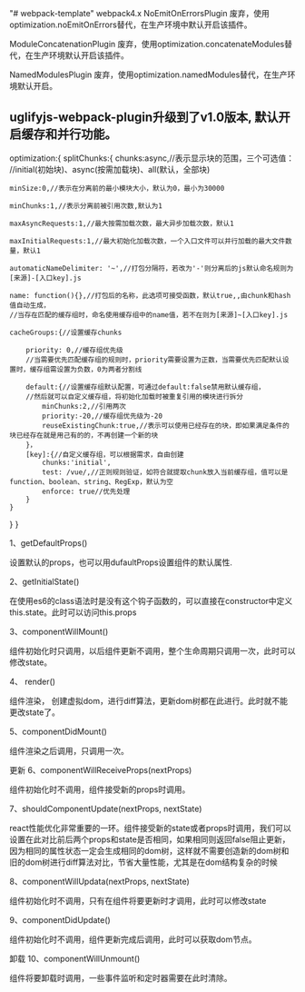 "# webpack-template"
webpack4.x
NoEmitOnErrorsPlugin 废弃，使用optimization.noEmitOnErrors替代，在生产环境中默认开启该插件。

ModuleConcatenationPlugin 废弃，使用optimization.concatenateModules替代，在生产环境默认开启该插件。

NamedModulesPlugin 废弃，使用optimization.namedModules替代，在生产环境默认开启。

uglifyjs-webpack-plugin升级到了v1.0版本, 默认开启缓存和并行功能。
-----
optimization:{
  splitChunks:{
    chunks:async,//表示显示块的范围，三个可选值：
    //initial(初始块)、async(按需加载块)、all(默认，全部块)

    minSize:0,//表示在分离前的最小模块大小，默认为0，最小为30000

    minChunks:1,//表示分离前被引用次数,默认为1

    maxAsyncRequests:1,//最大按需加载次数，最大异步加载次数，默认1

    maxInitialRequests:1,//最大初始化加载次数，一个入口文件可以并行加载的最大文件数量，默认1

    automaticNameDelimiter: '~',//打包分隔符，若改为'-'则分离后的js默认命名规则为[来源]-[入口key].js

    name: function(){},//打包后的名称，此选项可接受函数，默认true,,由chunk和hash值自动生成，
    //当存在匹配的缓存组时，命名使用缓存组中的name值，若不在则为[来源]~[入口key].js

    cacheGroups:{//设置缓存chunks

        priority: 0,//缓存组优先级
        //当需要优先匹配缓存组的规则时，priority需要设置为正数，当需要优先匹配默认设置时，缓存组需设置为负数，0为两者分割线

        default:{//设置缓存组默认配置，可通过default:false禁用默认缓存组，
        //然后就可以自定义缓存组，将初始化加载时被重复引用的模块进行拆分
            minChunks:2,//引用两次
            priority:-20,//缓存组优先级为-20
            reuseExistingChunk:true,//表示可以使用已经存在的块，即如果满足条件的块已经存在就是用己有的的，不再创建一个新的块
        }，
        [key]:{//自定义缓存组，可以根据需求，自由创建
            chunks:'initial',
            test: /vue/,//正则规则验证，如符合就提取chunk放入当前缓存组，值可以是function、boolean、string、RegExp，默认为空
            enforce: true//优先处理
        }
    }
  }
}


1、getDefaultProps()

设置默认的props，也可以用dufaultProps设置组件的默认属性.

2、getInitialState()

在使用es6的class语法时是没有这个钩子函数的，可以直接在constructor中定义this.state。此时可以访问this.props

3、componentWillMount()

组件初始化时只调用，以后组件更新不调用，整个生命周期只调用一次，此时可以修改state。

4、 render()

组件渲染， 创建虚拟dom，进行diff算法，更新dom树都在此进行。此时就不能更改state了。

5、componentDidMount()

组件渲染之后调用，只调用一次。

更新
6、componentWillReceiveProps(nextProps)

组件初始化时不调用，组件接受新的props时调用。

7、shouldComponentUpdate(nextProps, nextState)

react性能优化非常重要的一环。组件接受新的state或者props时调用，我们可以设置在此对比前后两个props和state是否相同，如果相同则返回false阻止更新，因为相同的属性状态一定会生成相同的dom树，这样就不需要创造新的dom树和旧的dom树进行diff算法对比，节省大量性能，尤其是在dom结构复杂的时候

8、componentWillUpdata(nextProps, nextState)

组件初始化时不调用，只有在组件将要更新时才调用，此时可以修改state

9、componentDidUpdate()

组件初始化时不调用，组件更新完成后调用，此时可以获取dom节点。

卸载
10、componentWillUnmount()

组件将要卸载时调用，一些事件监听和定时器需要在此时清除。
